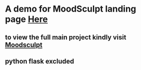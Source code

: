 # A demo for MoodSculpt landing page [Here](https://chahirsaid.github.io/Ms-landing-page-demo/)

## to view the full main project kindly visit [Moodsculpt](https://github.com/ChahirSaid/MoodSculpt)

## python flask excluded 
